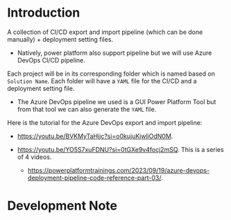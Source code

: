 # Introduction

A collection of CI/CD export and import pipeline (which can be done manually) + deployment setting files.

- Natively, power platform also support pipeline but we will use Azure DevOps CI/CD pipeline.

Each project will be in its corresponding folder which is named based on `Solution Name`. Each folder will have a `YAML` file for the CI/CD and a deployment setting file.

- The Azure DevOps pipeline we used is a GUI Power Platform Tool but from that tool we can also generate the `YAML` file.

Here is the tutorial for the Azure DevOps export and import pipeline:

- https://youtu.be/BVKMyTaHjjc?si=o0kujuKjwliOdN0M.
- https://youtu.be/YO5S7xuFDNU?si=0tGXe9v4focj2mSQ. This is a series of 4 videos.

  - https://powerplatformtrainings.com/2023/09/19/azure-devops-deployment-pipeline-code-reference-part-03/.

# Development Note
